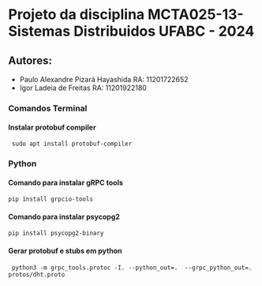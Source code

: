 # Projeto da disciplina MCTA025-13-Sistemas Distribuidos UFABC - 2024
## Autores: 
- Paulo Alexandre Pizará Hayashida RA: 11201722652
- Igor Ladeia de Freitas RA: 11201922180

### Comandos Terminal
#### Instalar protobuf compiler
```
 sudo apt install protobuf-compiler
```
### Python
#### Comando para instalar gRPC tools
 ```
 pip install grpcio-tools 
```
#### Comando para instalar psycopg2
 ```
 pip install psycopg2-binary
```
#### Gerar protobuf e stubs em python
```
 python3 -m grpc_tools.protoc -I. --python_out=.  --grpc_python_out=.  protos/dht.proto
```

